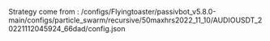 Strategy come from : /configs/Flyingtoaster/passivbot_v5.8.0-main/configs/particle_swarm/recursive/50maxhrs2022_11_10/AUDIOUSDT_20221112045924_66dad/config.json